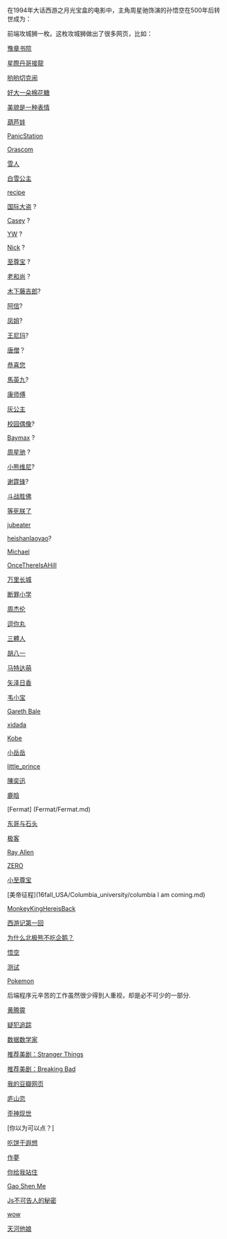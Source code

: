 在1994年大话西游之月光宝盒的电影中，主角周星驰饰演的孙悟空在500年后转世成为：

前端攻城狮一枚。这枚攻城狮做出了很多网页，比如：

[豫章书院](yuzhang/yuzhang.md)

[星際丹哥接龍](theforce/theforce.md)

[哟哟切克闹](yoyo/yoyo.md)

[好大一朵棉花糖](cloud/cloud.md)

[美貌是一种表情](beauty/beauty.md)

[葫芦娃](oner0128/story.md)

[PanicStation](PanicStation/panic.md)

[Orascom](Orascom/Orascom.md)

[雪人](snowman/story.md)

[白雪公主](snow_white/story.md)

[recipe](Peter/Peter.md)

[国际大盗](CrazyStone/CrazyStone.md) ?

[Casey](Casey/Casey.md) ?

[YW](YW/yw.md) ?

[Nick](NickLuo/nick.md) ?

[至尊宝](ZZB/zzb.md) ?

[老和尚](monk/monk.md)？

[木下藤吉郎](manNamedMonkey/monkey.md)?

[阿信](mayDay/mayDay.md)?

[凤姐](Lady/Lady.md)?

[王尼玛](Interstellar/Interstellar.md)?

[唐僧](hatetong/hatetong.md)？

[恭喜您](congrats/congrats.md)

[馬英九](YingJeouMa/YingJeouMa.md)?

[康师傅](Kong-Shi-foo/Kong-Shi-foo.md)

[灰公主](Cinderella/Cinderella.md)

[校园偶像](school-idols/school-idols.md)?

[Baymax](Baymax/Baymax.md) ?

[周星驰](Zhou/Zhou.md) ?

[小熊维尼](xinwang/xin.md)?

[谢霆锋](TingfengXie/TingfengXie.md)?

[斗战胜佛](斗战胜佛/斗战胜佛.md)

[等死朕了](howeroc/西游后记.md)

[jubeater](ZTL/无天.md)

[heishanlaoyao](heishanlaoyao/heishanlaoyao.md)?

[Michael](Michael/signal.md)

[OnceThereIsAHill](OnceThereIsAHill/OnceThereIsAHill.md)

[万里长城](world/走向世界.md)

[断罪小学](crime_school/crime_school.md)

[周杰伦](Jay_Chou/Jay_Chou.md)

[逗你丸](Douniwan/douniwan.md)

[三體人](CK/CK.md)

[胡八一](摸金校尉/摸金校尉.md)

[马特达萌](NotaVirgin/NotaVirgin.md)

[矢泽日香](nico/nico.md)

[韦小宝](Weixiaobao/Weixiaobao.md)

[Gareth Bale](Gareth_Bale/Bale.md)

[xidada](xidada/xidada.md)

[Kobe](Kobe/Kobe.md)

[小岳岳](xiaoyueyue/xiaoyueyue.md)

[little_prince](little_prince/this_is_a_story_about_a_boy.md)

[陳奕迅](Eason_Chan/Eason_Chan.md)

[鹿晗](luhan/luhan.md)

[Fermat] (Fermat/Fermat.md)

[东哥与石头](Donggewudi/Donggeheiheihei.md)

[极客](Geek/Geek.md)

[Ray Allen](Ray-Allen/Ray-Allen.md)

[ZERO](ZERO/ZERO.md)

[小至尊宝](yixuanda/yixuanda.md)

[美帝征程](16fall_USA/Columbia_university/columbia I am coming.md)

[MonkeyKingHereisBack](MonkeyKingHeroisBack/MonkeyKingHeroisBack.md)

[西游记第一回](firstChapter/poem.md)

[为什么北极熊不吃企鹅？](polar_bear/an_polar_bear.md)

[悟空](Goku/Guku_arrives.md)

[测试](test/test.md)

[Pokemon](pokemon-go/pikachu.md)

后端程序元辛苦的工作虽然很少得到人重视，却是必不可少的一部分.

[黄腾霄](A_htx/黄腾霄.md)

[疑犯追踪](Person_of_Interest/疑犯追踪.md)

[数据数学家](DataScientist/数据科学家是啥.md)

[推荐美剧：Stranger Things](推荐美剧/stranger.things.md)

[推荐美剧：Breaking Bad](Breaking_Bad/Breaking.Bad.md)

[我的豆瓣网页](andychen/thisismydouban.md)

[庐山恋](lushan/lushan_love_story.md)

[歪神现世](waishen/waishen_story.md)

[你以为可以点？] 

[吃饼干遐想](lotus/吃饼干遐想.md)

[作夢](dream/dream.md)

[你给我站住](stop/stop.md)

[Gao Shen Me](gaoshenme/gaoshenme.md)

[Js不可告人的秘密](Javascript/js.md)

[wow](wow/wow.md)

[天河他娘](seever/天河他娘.md)
